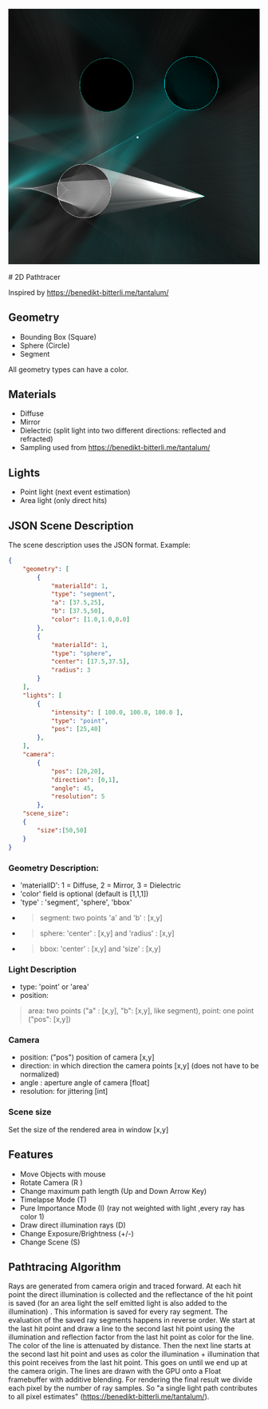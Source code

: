 ![2DPathTracer Example Render](header.png)

﻿# 2D Pathtracer

Inspired by https://benedikt-bitterli.me/tantalum/


## Geometry

- Bounding Box (Square)
- Sphere (Circle)
- Segment

All geometry types can have a  color.

##  Materials

- Diffuse
- Mirror
- Dielectric (split light into two different directions: reflected and refracted)
- Sampling used from https://benedikt-bitterli.me/tantalum/

## Lights
- Point light (next event estimation)
- Area light (only direct hits)

## JSON Scene Description

The scene description uses the JSON format.
Example:
```json
{
    "geometry": [
        {
            "materialId": 1,
            "type": "segment",
            "a": [37.5,25],
            "b": [37.5,50],
            "color": [1.0,1.0,0.0]
        },
        {
            "materialId": 1,
            "type": "sphere",
            "center": [17.5,37.5],
            "radius": 3
        }
    ],
    "lights": [
        {
            "intensity": [ 100.0, 100.0, 100.0 ],
            "type": "point",
            "pos": [25,40]
        },
    ],
    "camera":
        {
            "pos": [20,20],
            "direction": [0,1],
            "angle": 45,
            "resolution": 5
        },
    "scene_size":
    {
        "size":[50,50]
    }
}
```
###  Geometry Description:
- 'materialID':  1 = Diffuse, 2 = Mirror, 3 = Dielectric
- 'color' field is optional (default is [1,1,1])
- 'type' : 'segment', 'sphere', 'bbox'
- > segment: two points 'a' and 'b' : [x,y]
- > sphere: 'center' : [x,y]  and 'radius' : [x,y]
- > bbox: 'center' : [x,y] and 'size' : [x,y]

###  Light Description
- type: 'point' or 'area'
- position:  
 >  area: two points ("a" : [x,y], "b": [x,y], like segment), point: one point ("pos": [x,y])

### Camera

- position: ("pos") position of camera [x,y]
- direction: in which direction the camera points [x,y] (does not have to be normalized)
- angle : aperture angle of camera [float]
- resolution: for jittering [int]


###  Scene size
Set the size of the rendered area in window [x,y]

##  Features
-  Move Objects with mouse
-  Rotate Camera (R )
-  Change maximum path length (Up and Down Arrow Key)
-  Timelapse Mode (T)
-  Pure Importance Mode (I) (ray not weighted with light ,every ray has color 1)
-  Draw direct illumination rays (D)
-  Change Exposure/Brightness (+/-)
-  Change Scene (S)

## Pathtracing Algorithm

Rays are generated from camera origin and traced forward. At each hit point the direct illumination is collected and the reflectance of the hit point is saved (for an area light the self emitted light is also added to the illumination) . This information is saved for every ray segment. The evaluation of the saved ray segments happens in reverse order. We start at the last hit point and draw a line to the second last hit point using the illumination and reflection factor from the last hit point as color for the line. The color of the line is attenuated by distance. Then the next line starts at the second last hit point and uses as color the illumination + illumination that this point receives from the last hit point. This goes on until we end up at the camera origin. The lines are drawn with the GPU onto a Float framebuffer with additive blending. For rendering the final result we divide each pixel by the number of ray samples. So "a single light path contributes to all pixel estimates" (https://benedikt-bitterli.me/tantalum/). 


